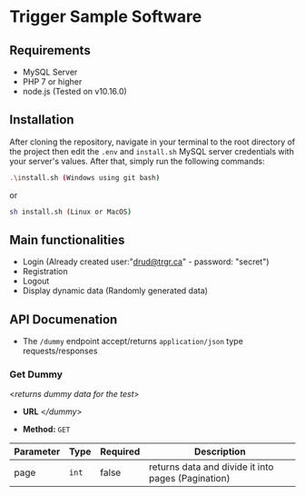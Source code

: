 # Trigger Sample Software

## Requirements

- MySQL Server
- PHP 7 or higher
- node.js (Tested on v10.16.0)

## Installation

After cloning the repository, navigate in your terminal to the root directory of the project then edit the  `.env` and `install.sh` MySQL server credentials with your server's values.
After that, simply run the following commands:

```sh
.\install.sh (Windows using git bash)
```
or
```sh
sh install.sh (Linux or MacOS)
```

## Main functionalities

- Login (Already created user:"drud@trgr.ca" - password: "secret")
- Registration 
- Logout
- Display dynamic data (Randomly generated data)

## API Documenation

* The `/dummy` endpoint accept/returns `application/json` type requests/responses

### **Get Dummy**

<_returns dummy data for the test_>

* **URL** <_/dummy_>

* **Method:** `GET`

| Parameter  | Type      | Required | Description                                       |
  | ---------- | --------- | -------- | ------------------------------------------------- |
  | page      | `int`    | false     | returns data and divide it into pages (Pagination) |
